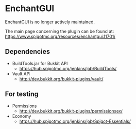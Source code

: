 EnchantGUI
==========

EnchantGUI is no longer actively maintained.

The main page concerning the plugin can be found at: https://www.spigotmc.org/resources/enchantgui.11701/

## Dependencies

* BuildTools.jar for Bukkit API
  * https://hub.spigotmc.org/jenkins/job/BuildTools/
* Vault API
  * http://dev.bukkit.org/bukkit-plugins/vault/

## For testing

* Permissions
  * http://dev.bukkit.org/bukkit-plugins/permissionsex/
* Economy
  * https://hub.spigotmc.org/jenkins/job/Spigot-Essentials/

